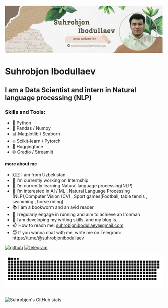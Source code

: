 

![I am a Data Scientist and intern in Natural language processing (NLP)](https://github.com/Philomath2020/Philomath2020/blob/main/Banner.png)

# Suhrobjon Ibodullaev

## I am a Data Scientist and intern in Natural language processing (NLP)

### Skills and Tools:

* 🐍 Python
* 🔢 Pandas / Numpy
* 📊 Matplotlib / Seaborn
* 🔥 Scikit-learn / Pytorch
* 🤗 Huggingface
* 🌐 Gradio / Streamlit

#### more about me
- 🇺🇿 I am from Uzbekistan 
- 🔭 I’m currently working on Internship 
- 🌱 I’m currently learning Natural language processing(NLP)
- 👀 I’m interested in AI / ML , Natural Language Processing (NLP),Computer Vision (CV) , Sport games(Football, table tennis , swimming , horse riding)
- 📚 I am a bookworm and an avid reader.
- 💞️ I regularly engage in running and aim to achieve an Ironman
- 📝 I am developing my writing skills, and my blog is...
- 📫 How to reach me: suhrobjonibodullaev@gmail.com
- 😇 If you wanna chat with me, write me on Telegram: https://t.me/@suhrobjonibodullaev



[<img src='https://cdn.jsdelivr.net/npm/simple-icons@3.0.1/icons/github.svg' alt='github' height='40'>](https://github.com/Philomath2020)  [<img src='https://cdn.jsdelivr.net/npm/simple-icons@3.0.1/icons/telegram.svg' alt='telegram' height='40'>](https://t.me/@suhrobjonibodullaev)  


<img src="https://raw.githubusercontent.com/Philomath2020/Philomath2020/output/snake.svg" alt="Snake animation" />

###


![Suhrobjon's GitHub stats](https://github-readme-stats.vercel.app/api?username=Philomath2020&show_icons=true&theme=radical)

